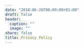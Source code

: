 ```yaml
---
date: "2018-06-28T00:00:00+01:00"
draft: false
header:
  caption: ""
  image: ""
share: false
title: Privacy Policy
---
```



